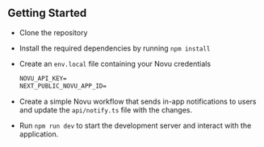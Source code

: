 ## Getting Started
- Clone the repository
  
- Install the required dependencies by running `npm install`

- Create an `env.local` file containing your Novu credentials
  ```txt
  NOVU_API_KEY=
  NEXT_PUBLIC_NOVU_APP_ID=
  ```
- Create a simple Novu workflow that sends in-app notifications to users and update the `api/notify.ts` file with the changes.
- Run `npm run dev` to start the development server and interact with the application.
